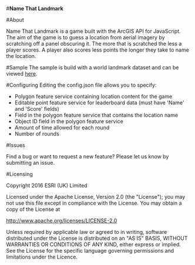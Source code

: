 #**Name That Landmark**

#About

Name That Landmark is a game built with the ArcGIS API for JavaScript. The aim of the game is to guess a location from aerial imagery by scratching off a panel obscuring it. The more that is scratched the less a player scores. A player also scores less points the longer they take to name the location.

#Sample
The sample is build with a world landmark dataset and can be viewed [here](http://apps.esriuk.com/app/ScratchMapGame/4/view/11cc7e9fb5ba456295ef9db727d83647/index.html#).

#Configuring
Editing the config.json file allows you to specify:
- Polygon feature service containing location content for the game
- Editable point feature service for leaderboard data (must have 'Name' and 'Score' fields)
- Field in the polygon feature service that contains the location name
- Object ID field in the polygon feature service
- Amount of time allowed for each round
- Number of rounds

#Issues

Find a bug or want to request a new feature? Please let us know by submitting an issue.

#Licensing

Copyright 2016 ESRI (UK) Limited

Licensed under the Apache License, Version 2.0 (the "License"); you may not use this file except in compliance with the License. You may obtain a copy of the License at

http://www.apache.org/licenses/LICENSE-2.0

Unless required by applicable law or agreed to in writing, software distributed under the License is distributed on an "AS IS" BASIS, WITHOUT WARRANTIES OR CONDITIONS OF ANY KIND, either express or implied. See the License for the specific language governing permissions and limitations under the Licence.